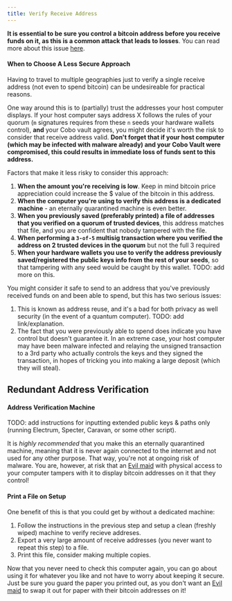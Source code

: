```yaml
---
title: Verify Receive Address
---
```


**It is essential to be sure you control a bitcoin address before you receive funds on it, as this is a common attack that leads to losses**.
You can read more about this issue [here](/known-issues/verify-receive-address).

#### When to Choose A Less Secure Approach
Having to travel to multiple geographies just to verify a single receive address (not even to spend bitcoin) can be undesireable for practical reasons.

One way around this is to (partially) trust the addresses your host computer displays.
If your host computer says address X follows the rules of your quorum (`m` signatures requires from these `n` seeds your hardware wallets control), **and** your Cobo vault agrees, you might decide it's worth the risk to consider that receive address valid.
**Don't forget that if your host computer (which may be infected with malware already) and your Cobo Vault were compromised, this could results in immediate loss of funds sent to this address.**

Factors that make it less risky to consider this approach:
1. **When the amount you're receiving is low**.
Keep in mind bitcoin price appreciation could increase the $ value of the bitcoin in this address.
2. **When the computer you're using to verify this address is a dedicated machine** -
an eternally quarantined machine is even better.
3. **When you previously saved (preferably printed) a file of addresses that you verified on a quorum of trusted devices**,
this address matches that file, and you are confident that nobody tampered with the file.
4. **When performing a `3-of-5` multisig transaction where you verified the address on 2 trusted devices in the quorum**
but not the full 3 required
5. **When your hardware wallets you use to verify the address previously saved/registered the public keys info from the rest of your seeds**,
so that tampering with any seed would be caught by this wallet. TODO: add more on this.

You might consider it safe to send to an address that you've previously received funds on and been able to spend, but this has two serious issues:
1. This is known as address reuse, and it's a bad for both privacy as well security (in the event of a quantum computer).
TODO: add link/explanation.
2. The fact that you were previously able to spend does indicate you have control but doesn't guarantee it.
In an extreme case, your host computer may have been malware infected and relaying the unsigned transaction to a 3rd party who actually controls the keys and they signed the transaction, in hopes of tricking you into making a large deposit (which they will steal).


## Redundant Address Verification

#### Address Verification Machine
TODO: add instructions for inputting extended public keys & paths only (running Electrum, Specter, Caravan, or some other script).

It is *highly recommended* that you make this an eternally quarantined machine, meaning that it is never again connected to the internet and not used for any other purpose.
That way, you're not at ongoing risk of malware.
You are, however, at risk that an [Evil maid](https://en.wikipedia.org/wiki/Evil_maid_attack) with physical access to your computer tampers with it to display bitcoin addresses on it that they control!

#### Print a File on Setup
One benefit of this is that you could get by without a dedicated machine:
1. Follow the instructions in the previous step and setup a clean (freshly wiped) machine to verify recieve addreses.
2. Export a very large amount of receive addresses (you never want to repeat this step) to a file.
3. Print this file, consider making multiple copies.

Now that you never need to check this computer again, you can go about using it for whatever you like and not have to worry about keeping it secure.
Just be sure you guard the paper you printed out, as you don't want an [Evil maid](https://en.wikipedia.org/wiki/Evil_maid_attack) to swap it out for paper with their bitcoin addresses on it!
